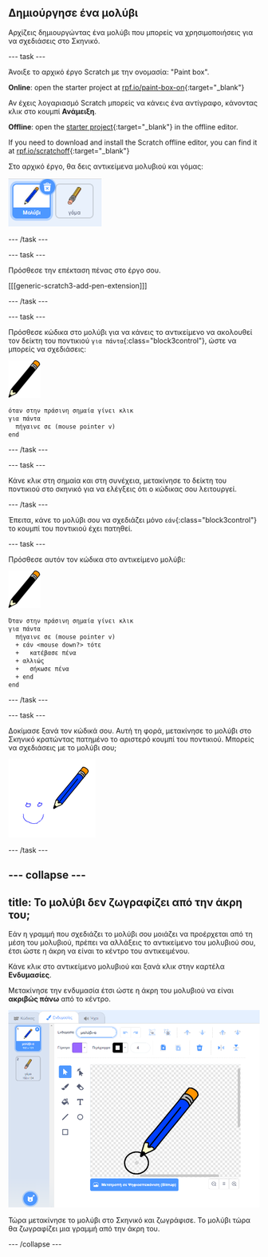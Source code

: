 ## Δημιούργησε ένα μολύβι

Αρχίζεις δημιουργώντας ένα μολύβι που μπορείς να χρησιμοποιήσεις για να σχεδιάσεις στο Σκηνικό.

\--- task \---

Άνοιξε το αρχικό έργο Scratch με την ονομασία: "Paint box".

**Online**: open the starter project at [rpf.io/paint-box-on](https://rpf.io/paint-box-on){:target="_blank"}

Αν έχεις λογαριασμό Scratch μπορείς να κάνεις ένα αντίγραφο, κάνοντας κλικ στο κουμπί **Ανάμειξη**.

**Offline**: open the [starter project](https://rpf.io/p/en/paint-box-go){:target="_blank"} in the offline editor.

If you need to download and install the Scratch offline editor, you can find it at [rpf.io/scratchoff](https://rpf.io/scratchoff){:target="_blank"}

Στο αρχικό έργο, θα δεις αντικείμενα μολυβιού και γόμας:

![screenshot](images/paint-starter.png)

\--- /task \---

\--- task \---

Πρόσθεσε την επέκταση πένας στο έργο σου.

[[[generic-scratch3-add-pen-extension]]]

\--- /task \---

\--- task \---

Πρόσθεσε κώδικα στο μολύβι για να κάνεις το αντικείμενο να ακολουθεί τον δείκτη του ποντικιού `για πάντα`{:class="block3control"}, ώστε να μπορείς να σχεδιάσεις:

![μολύβι](images/pencil.png)

```blocks3
όταν στην πράσινη σημαία γίνει κλικ
για πάντα 
  πήγαινε σε (mouse pointer v)
end
```

\--- /task \---

\--- task \---

Κάνε κλικ στη σημαία και στη συνέχεια, μετακίνησε το δείκτη του ποντικιού στο σκηνικό για να ελέγξεις ότι ο κώδικας σου λειτουργεί.

\--- /task \---

Έπειτα, κάνε το μολύβι σου να σχεδιάζει μόνο `εάν`{:class="block3control"} το κουμπί του ποντικιού έχει πατηθεί.

\--- task \---

Πρόσθεσε αυτόν τον κώδικα στο αντικείμενο μολύβι:

![μολύβι](images/pencil.png)

```blocks3
Όταν στην πράσινη σημαία γίνει κλικ
για πάντα 
  πήγαινε σε (mouse pointer v)
  + εάν <mouse down?> τότε 
  +   κατέβασε πένα
  + αλλιώς 
  +   σήκωσε πένα
  + end
end
```

\--- /task \---

\--- task \---

Δοκίμασε ξανά τον κώδικά σου. Αυτή τη φορά, μετακίνησε το μολύβι στο Σκηνικό κρατώντας πατημένο το αριστερό κουμπί του ποντικιού. Μπορείς να σχεδιάσεις με το μολύβι σου;

![screenshot](images/paint-draw.png)

\--- /task \---

## \--- collapse \---

## title: Το μολύβι δεν ζωγραφίζει από την άκρη του;

Εάν η γραμμή που σχεδιάζει το μολύβι σου μοιάζει να προέρχεται από τη μέση του μολυβιού, πρέπει να αλλάξεις το αντικείμενο του μολυβιού σου, έτσι ώστε η άκρη να είναι το κέντρο του αντικειμένου.

Κάνε κλικ στο αντικείμενο μολυβιού και ξανά κλικ στην καρτέλα **Ενδυμασίες**.

Μετακίνησε την ενδυμασία έτσι ώστε η άκρη του μολυβιού να είναι **ακριβώς πάνω** από το κέντρο.

![Κέντρο ενδυμασίας](images/costume-center-annotated.png)

Τώρα μετακίνησε το μολύβι στο Σκηνικό και ζωγράφισε. Το μολύβι τώρα θα ζωγραφίζει μια γραμμή από την άκρη του.

\--- /collapse \---